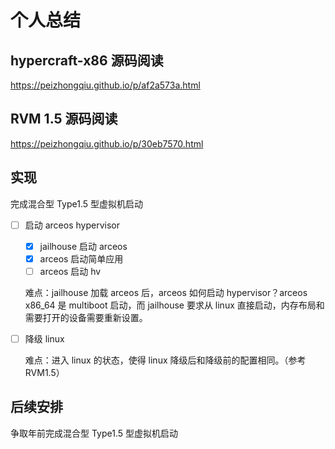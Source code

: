 # 个人总结

## hypercraft-x86 源码阅读

https://peizhongqiu.github.io/p/af2a573a.html

## RVM 1.5 源码阅读

https://peizhongqiu.github.io/p/30eb7570.html

## 实现

完成混合型 Type1.5 型虚拟机启动

- [ ]  启动 arceos hypervisor
    - [x]  jailhouse 启动 arceos
    - [x]  arceos 启动简单应用
    - [ ]  arceos 启动 hv
    
    难点：jailhouse 加载 arceos 后，arceos 如何启动 hypervisor？arceos x86_64 是 multiboot 启动，而 jailhouse 要求从 linux 直接启动，内存布局和需要打开的设备需要重新设置。
    
- [ ]  降级 linux
    
    难点：进入 linux 的状态，使得 linux 降级后和降级前的配置相同。（参考 RVM1.5）

## 后续安排

争取年前完成混合型 Type1.5 型虚拟机启动
